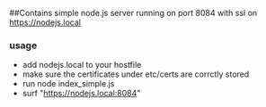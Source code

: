 ##Contains simple node.js server running on port 8084 with ssl on https://nodejs.local
### usage
 - add nodejs.local to your hostfile
 - make sure the certificates under etc/certs are corrctly stored
 - run node index_simple.js
 - surf "https://nodejs.local:8084"

